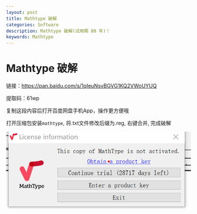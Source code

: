 ```yaml
---
layout: post
title: Mathtype 破解
categories: Software
description: Mathtype 破解(试用期 80 年)！
keywords: Mathtype
---
```


# Mathtype 破解

链接：https://pan.baidu.com/s/1qIeuNsvBGVG1KQ2VWoUYUQ

提取码：61wp

复制这段内容后打开百度网盘手机App，操作更方便哦

打开压缩包安装`mathtype`, 将.txt文件修改后缀为.reg, 右键合并, 完成破解

![Mathtype](/images/posts/Software/Mathtype.jpg)